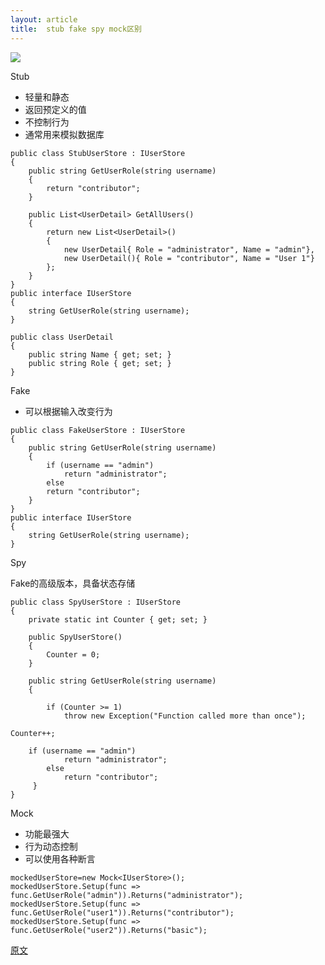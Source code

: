 ```yaml
---
layout: article
title:  stub fake spy mock区别
---
```


![](https://aws1.discourse-cdn.com/standard10/uploads/ministryoftesting/original/2X/9/9a0fc261409b85a3492265ba4d84c3571703b5e5.png)


Stub

* 轻量和静态
* 返回预定义的值
* 不控制行为
* 通常用来模拟数据库

```
public class StubUserStore : IUserStore  
{  
    public string GetUserRole(string username)  
    {  
        return "contributor";  
    }  
  
    public List<UserDetail> GetAllUsers()  
    {  
        return new List<UserDetail>()  
        {  
            new UserDetail{ Role = "administrator", Name = "admin"},  
            new UserDetail(){ Role = "contributor", Name = "User 1"}  
        };  
    }      
}  
public interface IUserStore  
{  
    string GetUserRole(string username);  
}  
  
public class UserDetail  
{  
    public string Name { get; set; }  
    public string Role { get; set; }  
}  
```

Fake

* 可以根据输入改变行为

```
public class FakeUserStore : IUserStore  
{  
    public string GetUserRole(string username)  
    {  
        if (username == "admin")  
            return "administrator";  
        else  
        return "contributor";  
    }      
}   
public interface IUserStore  
{  
    string GetUserRole(string username);  
}  
```

Spy

Fake的高级版本，具备状态存储

```
public class SpyUserStore : IUserStore  
{  
    private static int Counter { get; set; }  
  
    public SpyUserStore()  
    {  
        Counter = 0;  
    }  
  
    public string GetUserRole(string username)  
    {  
  
        if (Counter >= 1)  
            throw new Exception("Function called more than once");  
  
Counter++;  
       
    if (username == "admin")  
            return "administrator";  
        else  
            return "contributor";     
     }  
}   
```

Mock

* 功能最强大
* 行为动态控制
* 可以使用各种断言

```
mockedUserStore=new Mock<IUserStore>();  
mockedUserStore.Setup(func => func.GetUserRole("admin")).Returns("administrator");  
mockedUserStore.Setup(func => func.GetUserRole("user1")).Returns("contributor");  
mockedUserStore.Setup(func => func.GetUserRole("user2")).Returns("basic");  
```

[原文](https://www.c-sharpcorner.com/article/stub-vs-fake-vs-spy-vs-mock/)